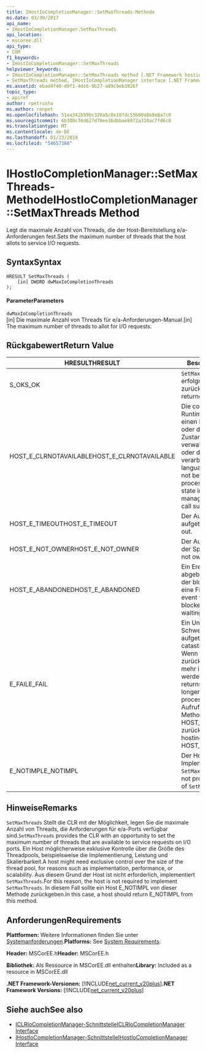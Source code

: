 ```yaml
---
title: IHostIoCompletionManager::SetMaxThreads-Methode
ms.date: 03/30/2017
api_name:
- IHostIoCompletionManager.SetMaxThreads
api_location:
- mscoree.dll
api_type:
- COM
f1_keywords:
- IHostIoCompletionManager::SetMaxThreads
helpviewer_keywords:
- IHostIoCompletionManager::SetMaxThreads method [.NET Framework hosting]
- SetMaxThreads method, IHostIoCompletionManager interface [.NET Framework hosting]
ms.assetid: ebad4f40-d9f1-4dc6-9b27-a89c9eb3926f
topic_type:
- apiref
author: rpetrusha
ms.author: ronpet
ms.openlocfilehash: 51ea342b59bc328a5c8e187dc55b68a8e8e8a7c0
ms.sourcegitcommit: 6b308cf6d627d78ee36dbbae8972a310ac7fd6c8
ms.translationtype: MT
ms.contentlocale: de-DE
ms.lasthandoff: 01/23/2019
ms.locfileid: "54657388"
---
```

# <a name="ihostiocompletionmanagersetmaxthreads-method"></a><span data-ttu-id="508c8-102">IHostIoCompletionManager::SetMaxThreads-Methode</span><span class="sxs-lookup"><span data-stu-id="508c8-102">IHostIoCompletionManager::SetMaxThreads Method</span></span>
<span data-ttu-id="508c8-103">Legt die maximale Anzahl von Threads, die der Host-Bereitstellung e/a-Anforderungen fest.</span><span class="sxs-lookup"><span data-stu-id="508c8-103">Sets the maximum number of threads that the host allots to service I/O requests.</span></span>  
  
## <a name="syntax"></a><span data-ttu-id="508c8-104">Syntax</span><span class="sxs-lookup"><span data-stu-id="508c8-104">Syntax</span></span>  
  
```  
HRESULT SetMaxThreads (  
    [in] DWORD dwMaxIoCompletionThreads  
);  
```  
  
#### <a name="parameters"></a><span data-ttu-id="508c8-105">Parameter</span><span class="sxs-lookup"><span data-stu-id="508c8-105">Parameters</span></span>  
 `dwMaxIoCompletionThreads`  
 <span data-ttu-id="508c8-106">[in] Die maximale Anzahl von Threads für e/a-Anforderungen-Manual.</span><span class="sxs-lookup"><span data-stu-id="508c8-106">[in] The maximum number of threads to allot for I/O requests.</span></span>  
  
## <a name="return-value"></a><span data-ttu-id="508c8-107">Rückgabewert</span><span class="sxs-lookup"><span data-stu-id="508c8-107">Return Value</span></span>  
  
|<span data-ttu-id="508c8-108">HRESULT</span><span class="sxs-lookup"><span data-stu-id="508c8-108">HRESULT</span></span>|<span data-ttu-id="508c8-109">Beschreibung</span><span class="sxs-lookup"><span data-stu-id="508c8-109">Description</span></span>|  
|-------------|-----------------|  
|<span data-ttu-id="508c8-110">S_OK</span><span class="sxs-lookup"><span data-stu-id="508c8-110">S_OK</span></span>|<span data-ttu-id="508c8-111">`SetMaxThreads` wurde erfolgreich zurückgegeben.</span><span class="sxs-lookup"><span data-stu-id="508c8-111">`SetMaxThreads` returned successfully.</span></span>|  
|<span data-ttu-id="508c8-112">HOST_E_CLRNOTAVAILABLE</span><span class="sxs-lookup"><span data-stu-id="508c8-112">HOST_E_CLRNOTAVAILABLE</span></span>|<span data-ttu-id="508c8-113">Die common Language Runtime (CLR) wurde nicht in einen Prozess geladen wurde, oder die CLR ist in einem Zustand, in dem nicht verwalteten Code ausführen oder den Aufruf erfolgreich zu verarbeiten.</span><span class="sxs-lookup"><span data-stu-id="508c8-113">The common language runtime (CLR) has not been loaded into a process, or the CLR is in a state in which it cannot run managed code or process the call successfully.</span></span>|  
|<span data-ttu-id="508c8-114">HOST_E_TIMEOUT</span><span class="sxs-lookup"><span data-stu-id="508c8-114">HOST_E_TIMEOUT</span></span>|<span data-ttu-id="508c8-115">Der Aufruf ist ein Timeout aufgetreten.</span><span class="sxs-lookup"><span data-stu-id="508c8-115">The call timed out.</span></span>|  
|<span data-ttu-id="508c8-116">HOST_E_NOT_OWNER</span><span class="sxs-lookup"><span data-stu-id="508c8-116">HOST_E_NOT_OWNER</span></span>|<span data-ttu-id="508c8-117">Der Aufrufer ist nicht Besitzer der Sperre.</span><span class="sxs-lookup"><span data-stu-id="508c8-117">The caller does not own the lock.</span></span>|  
|<span data-ttu-id="508c8-118">HOST_E_ABANDONED</span><span class="sxs-lookup"><span data-stu-id="508c8-118">HOST_E_ABANDONED</span></span>|<span data-ttu-id="508c8-119">Ein Ereignis wurde abgebrochen, während sich der blockierte Thread oder eine Fiber darauf gewartet.</span><span class="sxs-lookup"><span data-stu-id="508c8-119">An event was canceled while a blocked thread or fiber was waiting on it.</span></span>|  
|<span data-ttu-id="508c8-120">E_FAIL</span><span class="sxs-lookup"><span data-stu-id="508c8-120">E_FAIL</span></span>|<span data-ttu-id="508c8-121">Ein Unbekannter Schwerwiegender Fehler ist aufgetreten.</span><span class="sxs-lookup"><span data-stu-id="508c8-121">An unknown catastrophic failure occurred.</span></span> <span data-ttu-id="508c8-122">Wenn eine Methode E_FAIL zurückgibt, ist die CLR nicht mehr im Prozess verwendet werden.</span><span class="sxs-lookup"><span data-stu-id="508c8-122">When a method returns E_FAIL, the CLR is no longer usable within the process.</span></span> <span data-ttu-id="508c8-123">Nachfolgende Aufrufe zum Hosten der Methoden HOST_E_CLRNOTAVAILABLE zurück.</span><span class="sxs-lookup"><span data-stu-id="508c8-123">Subsequent calls to hosting methods return HOST_E_CLRNOTAVAILABLE.</span></span>|  
|<span data-ttu-id="508c8-124">E_NOTIMPL</span><span class="sxs-lookup"><span data-stu-id="508c8-124">E_NOTIMPL</span></span>|<span data-ttu-id="508c8-125">Der Host stellt keine Implementierung von `SetMaxThreads`.</span><span class="sxs-lookup"><span data-stu-id="508c8-125">The host does not provide an implementation of `SetMaxThreads`.</span></span>|  
  
## <a name="remarks"></a><span data-ttu-id="508c8-126">Hinweise</span><span class="sxs-lookup"><span data-stu-id="508c8-126">Remarks</span></span>  
 <span data-ttu-id="508c8-127">`SetMaxThreads` Stellt die CLR mit der Möglichkeit, legen Sie die maximale Anzahl von Threads, die Anforderungen für e/a-Ports verfügbar sind.</span><span class="sxs-lookup"><span data-stu-id="508c8-127">`SetMaxThreads` provides the CLR with an opportunity to set the maximum number of threads that are available to service requests on I/O ports.</span></span> <span data-ttu-id="508c8-128">Ein Host möglicherweise exklusive Kontrolle über die Größe des Threadpools, beispielsweise die Implementierung, Leistung und Skalierbarkeit.</span><span class="sxs-lookup"><span data-stu-id="508c8-128">A host might need exclusive control over the size of the thread pool, for reasons such as implementation, performance, or scalability.</span></span> <span data-ttu-id="508c8-129">Aus diesem Grund der Host ist nicht erforderlich, implementiert `SetMaxThreads`.</span><span class="sxs-lookup"><span data-stu-id="508c8-129">For this reason, the host is not required to implement `SetMaxThreads`.</span></span> <span data-ttu-id="508c8-130">In diesem Fall sollte ein Host E_NOTIMPL von dieser Methode zurückgeben.</span><span class="sxs-lookup"><span data-stu-id="508c8-130">In this case, a host should return E_NOTIMPL from this method.</span></span>  
  
## <a name="requirements"></a><span data-ttu-id="508c8-131">Anforderungen</span><span class="sxs-lookup"><span data-stu-id="508c8-131">Requirements</span></span>  
 <span data-ttu-id="508c8-132">**Plattformen:** Weitere Informationen finden Sie unter [Systemanforderungen](../../../../docs/framework/get-started/system-requirements.md).</span><span class="sxs-lookup"><span data-stu-id="508c8-132">**Platforms:** See [System Requirements](../../../../docs/framework/get-started/system-requirements.md).</span></span>  
  
 <span data-ttu-id="508c8-133">**Header:** MSCorEE.h</span><span class="sxs-lookup"><span data-stu-id="508c8-133">**Header:** MSCorEE.h</span></span>  
  
 <span data-ttu-id="508c8-134">**Bibliothek:** Als Ressource in MSCorEE.dll enthalten</span><span class="sxs-lookup"><span data-stu-id="508c8-134">**Library:** Included as a resource in MSCorEE.dll</span></span>  
  
 <span data-ttu-id="508c8-135">**.NET Framework-Versionen:** [!INCLUDE[net_current_v20plus](../../../../includes/net-current-v20plus-md.md)]</span><span class="sxs-lookup"><span data-stu-id="508c8-135">**.NET Framework Versions:** [!INCLUDE[net_current_v20plus](../../../../includes/net-current-v20plus-md.md)]</span></span>  
  
## <a name="see-also"></a><span data-ttu-id="508c8-136">Siehe auch</span><span class="sxs-lookup"><span data-stu-id="508c8-136">See also</span></span>
- [<span data-ttu-id="508c8-137">ICLRIoCompletionManager-Schnittstelle</span><span class="sxs-lookup"><span data-stu-id="508c8-137">ICLRIoCompletionManager Interface</span></span>](../../../../docs/framework/unmanaged-api/hosting/iclriocompletionmanager-interface.md)
- [<span data-ttu-id="508c8-138">IHostIoCompletionManager-Schnittstelle</span><span class="sxs-lookup"><span data-stu-id="508c8-138">IHostIoCompletionManager Interface</span></span>](../../../../docs/framework/unmanaged-api/hosting/ihostiocompletionmanager-interface.md)
